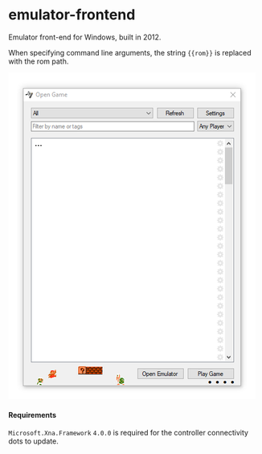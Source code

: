 # emulator-frontend

Emulator front-end for Windows, built in 2012.

When specifying command line arguments, the string `{{rom}}` is replaced with the rom path.

![UI Image](docs/example.png)

#### Requirements

`Microsoft.Xna.Framework` `4.0.0` is required for the controller connectivity dots to update.
